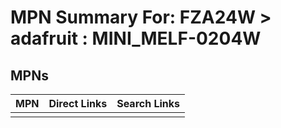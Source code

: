 



# MPN Summary For: FZA24W > adafruit : MINI_MELF-0204W

## MPNs
  

|MPN|Direct Links|Search Links|
| :--- | :--- | :--- |
||||
